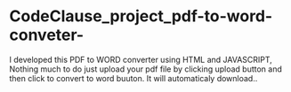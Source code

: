 # CodeClause_project_pdf-to-word-conveter-
I developed this PDF to WORD converter using HTML and JAVASCRIPT,
Nothing much to do just upload your pdf file by clicking upload button and then click to convert to word buuton.
It will automaticaly download..
